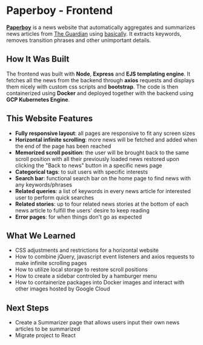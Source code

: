 # Paperboy - Frontend

[**Paperboy**](http://paperboynews.ca) is a news website that automatically aggregates and summarizes news articles from [The Guardian](https://www.theguardian.com) using [basically](https://github.com/algao1/basically). It extracts keywords, removes transition phrases and other unimportant details.

## How It Was Built

The frontend was built with **Node**, **Express** and **EJS templating engine**. It fetches all the news from the backend through **axios** requests and displays them nicely with custom css scripts and **bootstrap**. The code is then containerized using **Docker** and deployed together with the backend using **GCP Kubernetes Engine**.

## This Website Features 

* **Fully responsive layout**: all pages are responsive to fit any screen sizes
* **Horizontal infinite scrolling**: more news will be fetched and added when the end of the page has been reached
* **Memorized scroll position**: the user will be brought back to the same scroll position with all their previously loaded news restored upon clicking the "Back to <category> news" button in a specific news page
* **Categorical tags**: to suit users with specific interests
* **Search bar**: functional search bar on the home page to find news with any keywords/phrases 
* **Related queries**: a list of keywords in every news article for interested user to perform quick searches
* **Related stories**: up to four related news stories at the bottom of each news article to fulfill the users' desire to keep reading
* **Error pages**: for when things don't go as expected

## What We Learned

* CSS adjustments and restrictions for a horizontal website
* How to combine jQuery, javascript event listeners and axios requests to make infinite scrolling pages
* How to utilize local storage to restore scroll positions
* How to create a sidebar controled by a hamburger menu
* How to containerize packages into Docker images and interact with other images hosted by Google Cloud

## Next Steps

* Create a Summarizer page that allows users input their own news articles to be summarized
* Migrate project to React
  
